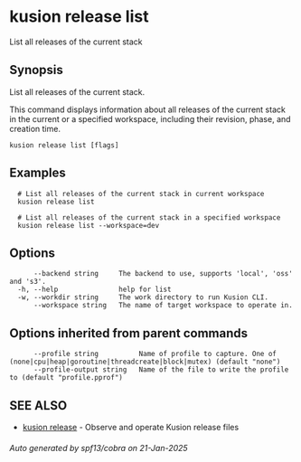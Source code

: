 # kusion release list

List all releases of the current stack

## Synopsis

List all releases of the current stack.

This command displays information about all releases of the current stack in the current or a specified workspace, including their revision, phase, and creation time.

```
kusion release list [flags]
```

## Examples

```
  # List all releases of the current stack in current workspace
  kusion release list
  
  # List all releases of the current stack in a specified workspace
  kusion release list --workspace=dev
```

## Options

```
      --backend string     The backend to use, supports 'local', 'oss' and 's3'.
  -h, --help               help for list
  -w, --workdir string     The work directory to run Kusion CLI.
      --workspace string   The name of target workspace to operate in.
```

## Options inherited from parent commands

```
      --profile string          Name of profile to capture. One of (none|cpu|heap|goroutine|threadcreate|block|mutex) (default "none")
      --profile-output string   Name of the file to write the profile to (default "profile.pprof")
```

## SEE ALSO

* [kusion release](kusion-release.md)	 - Observe and operate Kusion release files

###### Auto generated by spf13/cobra on 21-Jan-2025
